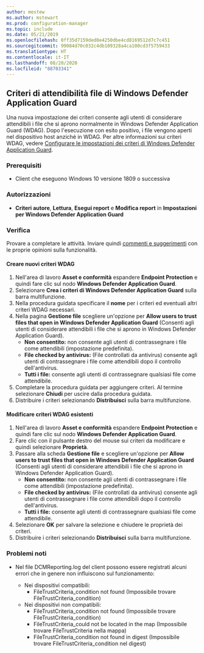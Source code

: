 ```yaml
---
author: mestew
ms.author: mstewart
ms.prod: configuration-manager
ms.topic: include
ms.date: 05/21/2019
ms.openlocfilehash: 0ff35d7159ded0e4250dbe4cd8169512d7c7c451
ms.sourcegitcommit: 99084d70c032c4db109328a4ca100cd3f5759433
ms.translationtype: HT
ms.contentlocale: it-IT
ms.lasthandoff: 08/20/2020
ms.locfileid: "88703341"
---
```

## <a name="windows-defender-application-guard-file-trust-criteria"></a><a name="bkmk_wdag"></a> Criteri di attendibilità file di Windows Defender Application Guard

<!--3555858-->
Una nuova impostazione dei criteri consente agli utenti di considerare attendibili i file che si aprono normalmente in Windows Defender Application Guard (WDAG). Dopo l'esecuzione con esito positivo, i file vengono aperti nel dispositivo host anziché in WDAG. Per altre informazioni sui criteri WDAG, vedere [Configurare le impostazioni dei criteri di Windows Defender Application Guard](/windows/security/threat-protection/windows-defender-application-guard/configure-wd-app-guard).

### <a name="prerequisites"></a>Prerequisiti

- Client che eseguono Windows 10 versione 1809 o successiva

### <a name="permissions"></a>Autorizzazioni

- **Criteri autore**, **Lettura**, **Esegui report** e **Modifica report** in **Impostazioni per Windows Defender Application Guard**

### <a name="try-it-out"></a>Verifica

Provare a completare le attività. Inviare quindi [commenti e suggerimenti](../../../../understand/find-help.md#product-feedback) con le proprie opinioni sulla funzionalità.

#### <a name="create-a-new-wdag-policy"></a>Creare nuovi criteri WDAG

1. Nell'area di lavoro **Asset e conformità** espandere **Endpoint Protection** e quindi fare clic sul nodo **Windows Defender Application Guard**.
1. Selezionare **Crea i criteri di Windows Defender Application Guard** sulla barra multifunzione.
1. Nella procedura guidata specificare il **nome** per i criteri ed eventuali altri criteri WDAG necessari.
1. Nella pagina **Gestione file** scegliere un'opzione per **Allow users to trust files that open in Windows Defender Application Guard** (Consenti agli utenti di considerare attendibili i file che si aprono in Windows Defender Application Guard).
     - **Non consentito:** non consente agli utenti di contrassegnare i file come attendibili (impostazione predefinita).
     - **File checked by antivirus:** (File controllati da antivirus) consente agli utenti di contrassegnare i file come attendibili dopo il controllo dell'antivirus.
     - **Tutti i file:** consente agli utenti di contrassegnare qualsiasi file come attendibile.
1. Completare la procedura guidata per aggiungere criteri. Al termine selezionare **Chiudi** per uscire dalla procedura guidata.
1. Distribuire i criteri selezionando **Distribuisci** sulla barra multifunzione.

#### <a name="edit-an-existing-wdag-policy"></a>Modificare criteri WDAG esistenti

1. Nell'area di lavoro **Asset e conformità** espandere **Endpoint Protection** e quindi fare clic sul nodo **Windows Defender Application Guard**.
1. Fare clic con il pulsante destro del mouse sui criteri da modificare e quindi selezionare **Proprietà**.
1. Passare alla scheda **Gestione file** e scegliere un'opzione per **Allow users to trust files that open in Windows Defender Application Guard** (Consenti agli utenti di considerare attendibili i file che si aprono in Windows Defender Application Guard).
     - **Non consentito:** non consente agli utenti di contrassegnare i file come attendibili (impostazione predefinita).
     - **File checked by antivirus:** (File controllati da antivirus) consente agli utenti di contrassegnare i file come attendibili dopo il controllo dell'antivirus.
     - **Tutti i file:** consente agli utenti di contrassegnare qualsiasi file come attendibile.
1. Selezionare **OK** per salvare la selezione e chiudere le proprietà dei criteri.
1. Distribuire i criteri selezionando **Distribuisci** sulla barra multifunzione.


### <a name="known-issues"></a>Problemi noti

- Nel file DCMReporting.log del client possono essere registrati alcuni errori che in genere non influiscono sul funzionamento:

  - Nei dispositivi compatibili:
    - FileTrustCriteria_condition not found (Impossibile trovare FileTrustCriteria_condition)
  - Nei dispositivi non compatibili:
    - FileTrustCriteria_condition not found (Impossibile trovare FileTrustCriteria_condition)
    - FileTrustCriteria_could not be located in the map (Impossibile trovare FileTrustCriteria nella mappa)
    - FileTrustCriteria_condition not found in digest (Impossibile trovare FileTrustCriteria_condition nel digest)